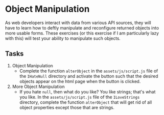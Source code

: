# Object Manipulation

As web developers interact with data from various API sources, they will have to learn how to deftly manipulate and reconfigure returned objects into more usable forms.  These exercises (or this exercise if I am particularly lazy with this) will test your ability to manipulate such objects.

## Tasks
1. Object Manipulation
    * Complete the function `alterObject` in the `assets/js/script.js` file of the `IHateNull` directory and activate the button such that the desired objects appear on the html page when the button is clicked.
2. More Object Manipulation
    * If you hate `null`, then what do you like?  You like strings; that's what you like.  In the `assets/js/script.js` file of the `ILoveStrings` directory, complete the function `alterObject` that will get rid of all object properties except those that are strings.